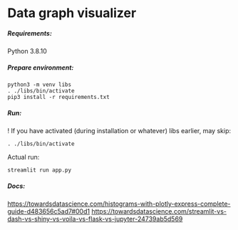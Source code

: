 # Data graph visualizer 

##### Requirements:
Python 3.8.10

##### Prepare environment:

```
python3 -m venv libs
. ./libs/bin/activate
pip3 install -r requirements.txt
```

##### Run:
! If you have activated (during installation or whatever) libs earlier, may skip:
```
. ./libs/bin/activate
```
Actual run:
```
streamlit run app.py
```

##### Docs:
https://towardsdatascience.com/histograms-with-plotly-express-complete-guide-d483656c5ad7#00d1
https://towardsdatascience.com/streamlit-vs-dash-vs-shiny-vs-voila-vs-flask-vs-jupyter-24739ab5d569
